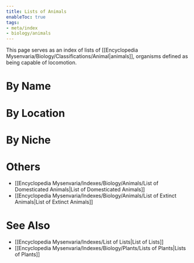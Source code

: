 ```yaml
---
title: Lists of Animals
enableToc: true
tags:
- meta/index
- biology/animals
---
```


This page serves as an index of lists of [[Encyclopedia Mysenvaria/Biology/Classifications/Animal|animals]], organisms defined as being capable of locomotion.

# By Name

# By Location

# By Niche

# Others
- [[Encyclopedia Mysenvaria/Indexes/Biology/Animals/List of Domesticated Animals|List of Domesticated Animals]]
- [[Encyclopedia Mysenvaria/Indexes/Biology/Animals/List of Extinct Animals|List of Extinct Animals]]
# See Also
- [[Encyclopedia Mysenvaria/Indexes/List of Lists|List of Lists]]
- [[Encyclopedia Mysenvaria/Indexes/Biology/Plants/Lists of Plants|Lists of Plants]]